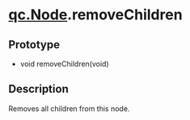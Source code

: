 # [qc.Node](CNode.md).removeChildren

## Prototype
* void removeChildren(void)

## Description
Removes all children from this node.
